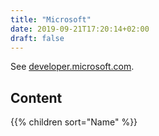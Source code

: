 ```yaml
---
title: "Microsoft"
date: 2019-09-21T17:20:14+02:00
draft: false
---
```


See [developer.microsoft.com](https://developer.microsoft.com/en-us/).

## Content

{{% children sort="Name" %}}
